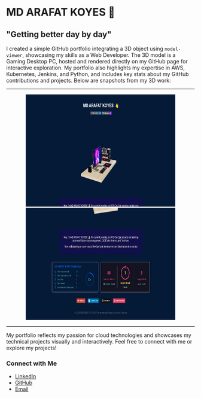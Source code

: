 # MD ARAFAT KOYES 👋

## "Getting better day by day"

I created a simple GitHub portfolio integrating a 3D object using `model-viewer`, showcasing my skills as a Web Developer. The 3D model is a Gaming Desktop PC, hosted and rendered directly on my GitHub page for interactive exploration. My portfolio also highlights my expertise in AWS, Kubernetes, Jenkins, and Python, and includes key stats about my GitHub contributions and projects. Below are snapshots from my 3D work:

---

<p align="center">
  <img src="https://github.com/arafdewann/3d-Porfolio/blob/main/3d.png" alt="3D Project 1" width="400" height="300">
  <img src="https://github.com/arafdewann/3d-Porfolio/blob/main/3d2.png" alt="3D Project 2" width="400" height="300">
</p>

---

My portfolio reflects my passion for cloud technologies and showcases my technical projects visually and interactively. Feel free to connect with me or explore my projects!

### Connect with Me

- [LinkedIn](https://www.linkedin.com/in/mdarafatkoyes)
- [GitHub](https://github.com/arafdewann)
- [Email](mailto:arafdewan100@gmail.com)
